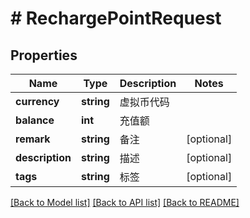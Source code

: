 # # RechargePointRequest

## Properties

Name | Type | Description | Notes
------------ | ------------- | ------------- | -------------
**currency** | **string** | 虚拟币代码 |
**balance** | **int** | 充值额 |
**remark** | **string** | 备注 | [optional]
**description** | **string** | 描述 | [optional]
**tags** | **string** | 标签 | [optional]

[[Back to Model list]](../../README.md#models) [[Back to API list]](../../README.md#endpoints) [[Back to README]](../../README.md)
